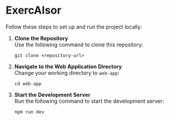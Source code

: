 # ExercAIsor

Follow these steps to set up and run the project locally:

1. **Clone the Repository**  
   Use the following command to clone this repository:  
   ```
   git clone <repository-url>
   ```

2. **Navigate to the Web Application Directory**  
   Change your working directory to `web-app`:  
   ```
   cd web-app
   ```

3. **Start the Development Server**  
   Run the following command to start the development server:  
   ```
   npm run dev
   ```
